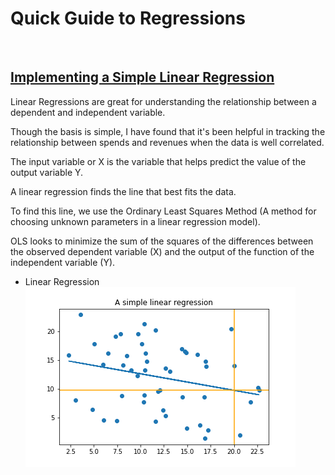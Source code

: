 
  <h1>Quick Guide to Regressions</h1> <br> 
  <h2><a href="https://github.com/pentagonalprism/Regressions/blob/main/Linear_regression_and_OLS.py">Implementing a Simple Linear Regression</a></h2>

  <p>Linear Regressions are great for understanding the relationship between a dependent and independent variable.</p>
  <p>Though the basis is simple, I have found that it's been helpful in tracking the relationship between spends and revenues when the data is well correlated.</p>
  <p>The input variable or X is the variable that helps predict the value of the output variable Y.</p>
  <p>A linear regression finds the line that best fits the data.</p>
  <p>To find this line, we use the Ordinary Least Squares Method (A method for choosing unknown parameters in a linear regression model).</p>
  <p>OLS looks to minimize the sum of the squares of the differences between the observed dependent variable (X) and the output of the function of the independent variable (Y).</p>
  <ul>
    <li>Linear Regression</li>
    <img src="https://github.com/pentagonalprism/Regressions/blob/main/linearregression.png?raw=true">
  </ul>
